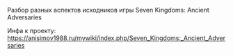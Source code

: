 Разбор разных аспектов исходников игры Seven Kingdoms: Ancient Adversaries

Инфа к проекту: https://anisimov1988.ru/mywiki/index.php/Seven_Kingdoms:_Ancient_Adversaries

